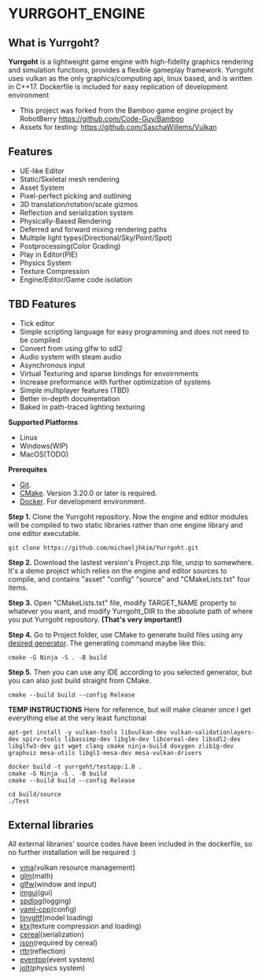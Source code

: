 # YURRGOHT_ENGINE

## What is Yurrgoht?
**Yurrgoht** is a lightweight game engine with high-fidelity graphics rendering and simulation functions, provides a flexible gameplay framework. Yurrgoht uses vulkan as the only graphics/computing api, linux based, and is written in C++17. Dockerfile is included for easy replication of development environment

- This project was forked from the Bamboo game engine project by RobotBerry https://github.com/Code-Guy/Bamboo  
- Assets for testing: https://github.com/SaschaWillems/Vulkan

<!-- 
![1](snapshot/robot.png)

![2](snapshot/sponza.png)

![3](snapshot/city.png) 
-->

## Features
- UE-like Editor
- Static/Skeletal mesh rendering
- Asset System
- Pixel-perfect picking and outlining
- 3D translation/rotation/scale gizmos
- Reflection and serialization system
- Physically-Based Rendering
- Deferred and forward mixing rendering paths
- Multiple light types(Directional/Sky/Point/Spot)
- Postprocessing(Color Grading)
- Play in Editor(PIE)
- Physics System
- Texture Compression
- Engine/Editor/Game code isolation


## TBD Features
- Tick editor
- Simple scripting language for easy programming and does not need to be compiled
- Convert from using glfw to sdl2
- Audio system with steam audio
- Asynchronous input
- Virtual Texturing and sparse bindings for envoirnments
- Increase preformance with further optimization of systems
- Simple multiplayer features (TBD)
- Better in-depth documentation
- Baked in path-traced lighting texturing



<!-- 
## How to build
**I just wanna give it a try**

Well, if you're using Windows, you can download the prebuild package(Release.zip) in the latest release page:)
-->

**Supported Platforms**
- Linux
- Windows(WIP)
- MacOS(TODO)

**Prerequites**
- [Git](http://git-scm.com/downloads).
- [CMake](https://cmake.org/download/). Version 3.20.0 or later is required.
- [Docker](https://www.docker.com/). For development environment.

**Step 1.** Clone the Yurrgoht repository. Now the engine and editor modules will be compiled to two static libraries rather than one engine library and one editor executable.

```shell
git clone https://github.com/michaeljhkim/Yurrgoht.git
```

**Step 2.** Download the lastest version's Project.zip file, unzip to somewhere. It's a demo project which relies on the engine and editor sources to compile, and contains "asset" "config" "source" and "CMakeLists.txt" four items.
<!-- ![4](snapshot/project_files.png) -->

**Step 3.** Open "CMakeLists.txt" file, modify TARGET_NAME property to whatever you want, and modify Yurrgoht_DIR to the absolute path of where you put Yurrgoht repository. **(That's very important!)**
<!-- ![5](snapshot/cmakelists_properties.png) -->

**Step 4.** Go to Project folder, use CMake to generate build files using any [desired generator](https://cmake.org/cmake/help/latest/manual/cmake-generators.7.html). The generating command maybe like this:

```shell
cmake -G Ninja -S . -B build
```

**Step 5.** Then you can use any IDE according to you selected generator, but you can also just build straight from CMake.

```shell
cmake --build build --config Release
```


**TEMP INSTRUCTIONS** Here for reference, but will make cleaner once I get everything else at the very least functional

```shell
apt-get install -y vulkan-tools libvulkan-dev vulkan-validationlayers-dev spirv-tools libassimp-dev libglm-dev libcereal-dev libsdl2-dev libglfw3-dev git wget clang cmake ninja-build doxygen zlib1g-dev graphviz mesa-utils libgl1-mesa-dev mesa-vulkan-drivers

docker build -t yurrgoht/testapp:1.0 .
cmake -G Ninja -S . -B build
cmake --build build --config Release

cd build/source
./Test
```


## External libraries
All external libraries' source codes have been included in the dockerfile, so no further installation will be required :)

- [vma](https://gpuopen.com/vulkan-memory-allocator/)(vulkan resource management)
- [glm](https://glm.g-truc.net/0.9.9/)(math)
- [glfw](https://www.glfw.org/)(window and input)
- [imgui](https://www.dearimgui.com/)(gui)
- [spdlog](https://github.com/gabime/spdlog)(logging)
- [yaml-cpp](https://github.com/jbeder/yaml-cpp)(config)
- [tinygltf](https://github.com/syoyo/tinygltf)(model loading)
- [ktx](https://github.com/KhronosGroup/KTX-Software)(texture compression and loading)
- [cereal](https://uscilab.github.io/cereal/)(serialization)
- [json](https://www.json.org/json-en.html)(required by cereal)
- [rttr](https://www.rttr.org/)(reflection)
- [eventpp](https://github.com/wqking/eventpp)(event system)
- [jolt](https://github.com/jrouwe/JoltPhysics)(physics system)
